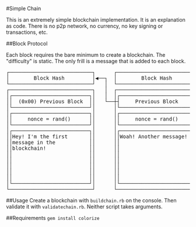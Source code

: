 #Simple Chain

This is an extremely simple blockchain implementation. It is an explanation as code. There is no p2p network, no currency, no key signing or transactions, etc.

##Block Protocol

Each block requires the bare minimum to create a blockchain. The "difficulty" is static. The only frill is a message that is added to each block.
<pre>
┌───────────────────────────┐      ┌───────────────────────────┐
│        Block Hash         │◀──┐  │        Block Hash         │
└───────────────────────────┘   │  └───────────────────────────┘
┌───────────────────────────┐   │  ┌───────────────────────────┐
│┌─────────────────────────┐│   │  │┌─────────────────────────┐│
││  (0x00) Previous Block  ││   └──┼┤     Previous Block      ││
│└─────────────────────────┘│      │└─────────────────────────┘│
│┌─────────────────────────┐│      │┌─────────────────────────┐│
││     nonce = rand()      ││      ││     nonce = rand()      ││
│└─────────────────────────┘│      │└─────────────────────────┘│
│┌─────────────────────────┐│      │┌─────────────────────────┐│
││Hey! I'm the first       ││      ││Woah! Another message!   ││
││message in the           ││      ││                         ││
││blockchain!              ││      ││                         ││
││                         ││      ││                         ││
││                         ││      ││                         ││
││                         ││      ││                         ││
││                         ││      ││                         ││
││                         ││      ││                         ││
│└─────────────────────────┘│      │└─────────────────────────┘│
└───────────────────────────┘      └───────────────────────────┘
</pre>
##Usage
Create a blockchain with `buildchain.rb` on the console. Then validate it with `validatechain.rb`. Neither script takes arguments. 

##Requirements
`gem install colorize`
